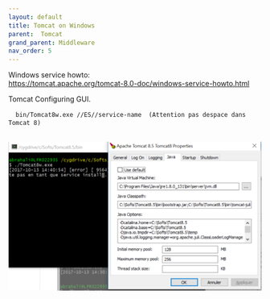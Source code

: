 ```yaml
---
layout: default
title: Tomcat on Windows
parent:  Tomcat
grand_parent: Middleware
nav_order: 5
---
```



Windows service howto:   
   https://tomcat.apache.org/tomcat-8.0-doc/windows-service-howto.html
   
Tomcat Configuring GUI.
```
  bin/Tomcat8w.exe //ES//‎service-name  (Attention pas despace dans Tomcat 8)
  
```
![alt txt](/docs/images/Tomcat-Windows-Config.PNG)

